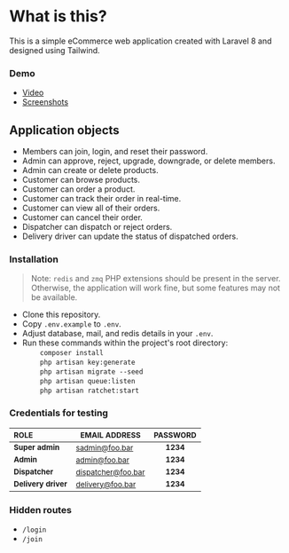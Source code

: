 
# What is this?
This is a simple eCommerce web application created with Laravel 8 and designed using Tailwind.

### Demo
* [Video](https://youtu.be/Bm9uNBttt0U)
* [Screenshots](/../../issues/12)

## Application objects
* Members can join, login, and reset their password.
* Admin can approve, reject, upgrade, downgrade, or delete members.
* Admin can create or delete products.
* Customer can browse products.
* Customer can order a product.
* Customer can track their order in real-time.
* Customer can view all of their orders.
* Customer can cancel their order.
* Dispatcher can dispatch or reject orders.
* Delivery driver can update the status of dispatched orders.

### Installation
> Note: `redis` and `zmq` PHP extensions should be present in the server. Otherwise, the application will work fine, but some features may not be available.
* Clone this repository.
* Copy `.env.example` to `.env`.
* Adjust database, mail, and redis details in your `.env`.
* Run these commands within the project's root directory:\
       &nbsp;&nbsp;&nbsp;&nbsp;&nbsp;&nbsp;&nbsp;&nbsp;`composer install`\
       &nbsp;&nbsp;&nbsp;&nbsp;&nbsp;&nbsp;&nbsp;&nbsp;`php artisan key:generate`\
       &nbsp;&nbsp;&nbsp;&nbsp;&nbsp;&nbsp;&nbsp;&nbsp;`php artisan migrate --seed`\
       &nbsp;&nbsp;&nbsp;&nbsp;&nbsp;&nbsp;&nbsp;&nbsp;`php artisan queue:listen`\
       &nbsp;&nbsp;&nbsp;&nbsp;&nbsp;&nbsp;&nbsp;&nbsp;`php artisan ratchet:start`

### Credentials for testing
| <sub>ROLE</sub>                | <sub>EMAIL ADDRESS</sub>      | <sub>PASSWORD</sub> |
|:-------------------------------|-------------------------------|:-------------------:|
| __<sub>Super admin</sub>__     | <sub>sadmin@foo.bar<sub>      | __<sub>1234</sub>__ |
| __<sub>Admin</sub>__           | <sub>admin@foo.bar<sub>       | __<sub>1234</sub>__ |
| __<sub>Dispatcher</sub>__      | <sub>dispatcher@foo.bar<sub>  | __<sub>1234</sub>__ |
| __<sub>Delivery driver</sub>__ | <sub>delivery@foo.bar<sub>    | __<sub>1234</sub>__ |
    
### Hidden routes
* `/login`
* `/join`
    
